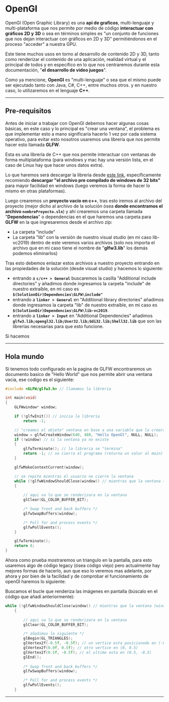 # OpenGl

OpenGl (Open Graphic Library) es una **api de graficos**, multi-lenguaje y multi-plataforma que nos permite por medio de código **interactuar con gráficos 2D y 3D** o sea en términos simples es "un conjunto de funciones que nos dejan interactuar con gráficos en 2D y 3D" permitiéndonos en el proceso "acceder" a nuestra GPU.

Este tiene muchos usos en torno al desarrollo de contenido 2D y 3D, tanto como renderizar el contenido de una aplicación, realidad virtual y el principal de todos y en especifico en lo que nos centraremos durante esta documentación, "**el desarrollo de video juegos**".

Como ya mencione, **OpenGl** es "multi-lenguaje" o sea que el mismo puede ser ejecutado tanto con Java, C#, C++, entre muchos otros. y en nuestro caso, lo utilizaremos en el lenguaje **C++**.

---

## Pre-requisitos

Antes de iniciar a trabajar con OpenGl debemos hacer algunas cosas básicas, en este caso y lo principal es "crear una ventana", el problema es que implementar esto a mano significaría hacerlo 1 vez por cada sistema operativo, para evitar esto nosotros usaremos una librería que nos permite hacer esto llamada **GLFW**.

Esta es una librería de C++ que nos permite interactuar con ventanas de forma multiplataforma (para windows y mac hay una versión lista, en el caso de Linux hay que hacer unos datos extra).

Lo que haremos será descargar la librería desde [este link](https://www.glfw.org/download.html), específicamente recomiendo **descargar "el archivo pre compilado de windows de 32 bits"** para mayor facilidad en windows (luego veremos la forma de hacer lo mismo en otras plataformas).

Luego crearemos un **proyecto vacío en c++**, tras esto iremos al archivo del proyecto (mejor dicho al archivo de la solución ósea **donde encontramos el archivo `nombreProyecto.sln`**) y ahí crearemos una carpeta llamada "**Dependencias**" o dependencias en el que haremos una carpeta para **GLFW** en la que ingresaremos desde el archivo zip:

+ La carpeta "include"
+ La carpeta "lib" con la versión de nuestro visual studio (en mi caso lib-vc2019) dentro de este veremos varios archivos (solo nos importa el archivo que en mi caso tiene el nombre de "**glfw3.lib**" los demás podemos eliminarlos)

Tras esto debemos enlazar estos archivos a nuestro proyecto entrando en las propiedades de la solución (desde visual studio) y hacemos lo siguiente:

+ entrando a **`c/c++ > General`** buscaremos la casilla "Additional include directories" y añadimos donde ingresamos la carpeta "include" de nuestro extraíble, en mi caso es **`$(SolutionDir)Dependencies\GLFW\include"`**
+ entrando a **`linker > General`** en "Additional library directories" añadimos donde ingresamos la carpeta "lib" de nuestro extraíble, en mi caso es **`$(SolutionDir)Dependencies\GLFW\lib-vc2019`**.
+ entrando a **`linker > Input`** en "Additional Dependencies" añadimos **`glfw3.lib;opengl32.lib;User32.lib;Gdi32.lib;Shell32.lib`** que son las librerías necesarias para que esto funcione.

Si hacemos 

---

## Hola mundo

Si tenemos todo configurado en la pagina de GLFW encontraremos un documento basico de "Hello World" que nos permite abrir una ventana vacia, ese codigo es el siguiente:

~~~c++
#include <GLFW/glfw3.h> // llamamos la libreria

int main(void)
{
    GLFWwindow* window;

    if (!glfwInit()) // inicia la libreria
        return -1;

    // "creamos el objeto" ventana en base a una variable que la creara con la resolucion y titulo especificados
    window = glfwCreateWindow(640, 480, "Hello OpenGl", NULL, NULL);
    if (!window) // si la ventana ya no existe
    {
        glfwTerminate(); // la libreria se "termina"
        return -1; // se cierra el programa (returna un valor al main)
    }

    glfwMakeContextCurrent(window);

    // se repite mientras el usuario no cierre la ventana
    while (!glfwWindowShouldClose(window)) // mientras que la ventana (window) no este cerrada
    {
        
        // aqui va lo que se renderizara en la ventana
        glClear(GL_COLOR_BUFFER_BIT);

        /* Swap front and back buffers */
        glfwSwapBuffers(window);

        /* Poll for and process events */
        glfwPollEvents();
    }

    glfwTerminate();
    return 0;
}
~~~

Ahora como prueba mostraremos un triangulo en la pantalla, para esto usaremos algo de código legacy (ósea código viejo) pero actualmente hay mejores formas de hacerlo, aun que eso lo veremos mas adelante, por ahora y por bien de la facilidad y de comprobar el funcionamiento de openGl haremos lo siguiente:

Buscamos el bucle que renderiza las imágenes en pantalla (búscalo en el código que añadí anteriormente):

~~~c++
while (!glfwWindowShouldClose(window)) // mientras que la ventana (window) no este cerrada
    {
    
        // aqui va lo que se renderizara en la ventana
        glClear(GL_COLOR_BUFFER_BIT);

    	/* añadimos lo siguiente */
    	glBegin(GL_TRIANGLES);
        glVertex2f(-0.5f, -0.5f); // un vertice esta posicionado en (-0.5, -0.5)
        glVertex2f(0.0f, 0.5f); // otro vertice en (0, 0.5)
        glVertex2f(0.5f, -0.5f); // el ultimo esta en (0.5, -0.5)
        glEnd();
    
        /* Swap front and back buffers */
        glfwSwapBuffers(window);

        /* Poll for and process events */
        glfwPollEvents();
    }
~~~

---

